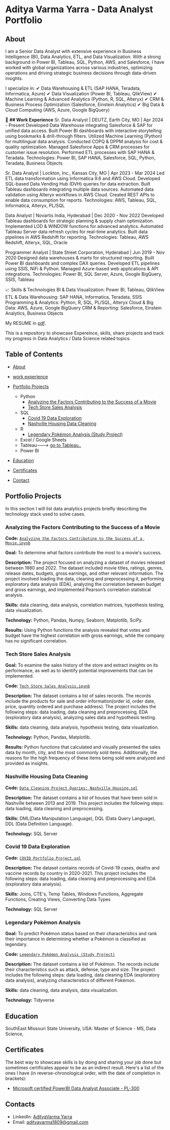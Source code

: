 # Aditya Varma Yarra - Data Analyst Portfolio
## About 
I am a Senior Data Analyst with extensive experience in Business Intelligence (BI), Data Analytics, ETL, and Data Visualization. With a strong background in Power BI, Tableau, SQL, Python, AWS, and Salesforce, I have worked with global organizations across various industries, optimizing operations and driving strategic business decisions through data-driven insights.

I specialize in:
✔ Data Warehousing & ETL (SAP HANA, Teradata, Informatica, Azure)
✔ Data Visualization (Power BI, Tableau, QlikView)
✔ Machine Learning & Advanced Analytics (Python, R, SQL, Alteryx)
✔ CRM & Business Process Optimization (Salesforce, Einstein Analytics)
✔ Big Data & Cloud Computing (AWS, Azure, Google BigQuery)

💼 **## Work Experience**
Sr. Data Analyst | DEUTZ, Earth City, MO | Apr 2024 - Present
Developed Data Warehouse integrating Salesforce & SAP for unified data access.
Built Power BI dashboards with interactive storytelling using bookmarks & drill-through filters.
Utilized Machine Learning (Python) for multilingual data analysis.
Conducted COPQ & DPPM analysis for cost & quality optimization.
Managed Salesforce Apps & CRM processes for customer issue resolution.
Performed ETL processes with SAP HANA & Teradata.
Technologies: Power BI, SAP HANA, Salesforce, SQL, Python, Teradata, Business Objects

Sr. Data Analyst | Lockton, Inc., Kansas City, MO | Apr 2023 - Mar 2024
Led ETL data transformation using Informatica 9.6 and AWS Cloud.
Developed SQL-based Data Vending Hub (DVH) queries for data extraction.
Built Tableau dashboards integrating multiple data sources.
Automated data validation using Alteryx workflows in AWS Cloud.
Created REST APIs to enable data consumption for reports.
Technologies: AWS, Tableau, SQL, Informatica, Alteryx, PL/SQL

Data Analyst | Novartis India, Hyderabad | Dec 2020 - Nov 2022
Developed Tableau dashboards for strategic planning & supply chain optimization.
Implemented LOD & WINDOW functions for advanced analytics.
Automated Tableau Server data refresh cycles for real-time analytics.
Built data pipelines in AWS Redshift for reporting.
Technologies: Tableau, AWS Redshift, Alteryx, SQL, Oracle

Programmer Analyst | State Street Corporation, Hyderabad | Jun 2019 - Nov 2020
Designed data warehouses & marts for structured reporting.
Built Power BI dashboards and complex DAX queries.
Developed ETL pipelines using SSIS, NiFi & Python.
Managed Azure-based web applications & API integrations.
Technologies: Power BI, SQL Server, Azure, Google BigQuery, SSIS, Tableau

📈 Skills & Technologies
BI & Data Visualization: Power BI, Tableau, QlikView
ETL & Data Warehousing: SAP HANA, Informatica, Teradata, SSIS
Programming & Analytics: Python, R, SQL, PL/SQL, Alteryx
Cloud & Big Data: AWS, Azure, Google BigQuery
CRM & Reporting: Salesforce, Einstein Analytics, Business Objects

My RESUME in [pdf](https://github.com/adityavarma1809/Data-Analyst-Portfolio/blob/main/Aditya%20varma%20Yarra-%20Data%20Analyst.pdf).

This is a repository to showcase Expereince, skills, share projects and track my progress in Data Analytics / Data Science related topics.

## Table of Contents
- [About](https://github.com/adityavarma1809/Data-Analyst-Portfolio/blob/main/README.md#about)
- [work experience](https://github.com/adityavarma1809/Data-Analyst-Portfolio/blob/main/README.md#work-experience)
- [Portfolio Projects](https://github.com/adityavarma1809/Data-Analyst-Portfolio/blob/main/README.md#portfolio-projects)
  - Python
    - [Analyzing the Factors Contributing to the Success of a Movie](https://github.com/adityavarma1809/Projects/blob/main/Analyzing%20the%20Factors%20Contributing%20to%20the%20Success%20of%20a%20Movie.ipynb)
    - [Tech Store Sales Analysis](https://github.com/adityavarma1809/Projects/blob/main/Tech%20Store%20Sales%20Analysis.ipynb)  
  - SQL
    - [Covid 19 Data Exploration](https://github.com/adityavarma1809/Projects/blob/main/COVID%20Portfolio%20Project.sql)
    - [Nashville Housing Data Cleaning](https://github.com/adityavarma1809/Projects/blob/main/Data%20Cleaning%20Project%20Queries_%20Nashville%20Housing.sql)
  - R
    - [Legendary Pokémon Analysis (Study Project)](https://github.com/adityavarma1809/Projects/blob/main/Legendary%20Pok%C3%A9mon%20Analysis.ipynb)
  - Excel / Google Sheets
  - Tableau---> [go to Tableau..](https://github.com/adityavarma1809/Projects/blob/main/Lego%20Analysis.ipynb)
  - Power BI
  


- [Education](https://github.com/adityavarma1809/Data-Analyst-Portfolio/blob/main/README.md#education)  
- [Certificates](https://github.com/adityavarma1809/Data-Analyst-Portfolio/blob/main/README.md#certificates)
- [Contact](https://github.com/adityavarma1809/Data-Analyst-Portfolio/blob/main/README.md#contacts)
## Portfolio Projects
In this section I will list data analytics projects briefly describing the technology stack used to solve cases.

### Analyzing the Factors Contributing to the Success of a Movie
**Code:** [`Analyzing the Factors Contributing to the Success of a Movie.ipynb`](https://github.com/adityavarma1809/Projects/blob/main/Analyzing%20the%20Factors%20Contributing%20to%20the%20Success%20of%20a%20Movie.ipynb)

**Goal:** To determine what factors contribute the most to a movie's success.

**Description:** The project focused on analyzing a dataset of movies released between 1980 and 2022. The dataset included movie titles, ratings, genres, release dates, budgets, gross earnings, and other relevant information. The project involved loading the data, cleaning and preprocessing it, performing exploratory data analysis (EDA), analyzing the correlation between budget and gross earnings, and implemented Pearson’s correlation statistical analysis.

**Skills:** data cleaning, data analysis, correlation matrices, hypothesis testing, data visualization.

**Technology:** Python, Pandas, Numpy, Seaborn, Matplotlib, SciPy.

**Results:** Using Python functions the analysis revealed that votes and budget have the highest correlation with gross earnings, while the company has no significant correlation.

### Tech Store Sales Analysis

**Goal:** To examine the sales history of the store and extract insights on its performance, as well as to identify potential improvements that can be implemented.

**Code:** [`Tech Store Sales Analysis.ipynb`](https://github.com/tiannaparris/PortfolioProjects/blob/main/Tech%20Store%20Sales%20Analysis.ipynb)

**Description:** The dataset contains a list of sales records.  The records include the products for sale and order information(order id, order date, price, quantity ordered and purchase address). The project includes the following steps: data loading, data cleaning and preprocessing, EDA (exploratory data analysis), analyzing sales data and hypothesis testing.

**Skills:** data cleaning, data analysis, hypothesis testing, data visualization.

**Technology:** Python, Pandas, Matplotlib.

**Results:** Python functions that calculated and visually presented the sales data by month, city, and the most commonly sold items. Additionally, the reasons for the high frequency of these items being sold were analyzed and provided as insights.



### Nashville Housing Data Cleaning
**Code:** [`Data Cleaning Project Queries: Nashville Housing.sql`](https://github.com/adityavarma1809/Projects/blob/main/Data%20Cleaning%20Project%20Queries_%20Nashville%20Housing.sql)

**Description:** The dataset contains a list of houses that have been sold in Nashville between 2013 and 2019. This project includes the following steps: data loading, data cleaning and preprocessing.


**Skills:** DML(Data Manipulation Language), DQL (Data Query Language), DDL (Data Definition Language).

**Technology:** SQL Server


### Covid 19 Data Exploration
**Code:** [`COVID Portfolio Project.sql`](https://github.com/adityavarma1809/Projects/blob/main/COVID%20Portfolio%20Project.sql)

**Description:** The dataset contains records of Covid-19 cases, deaths and vaccine records by country in 2020-2021. This project includes the following steps: data loading, data cleaning and preprocessing and EDA (exploratory data analysis).

**Skills:** Joins, CTE's, Temp Tables, Windows Functions, Aggregate Functions, Creating Views, Converting Data Types

**Technology:** SQL Server



### Legendary Pokémon Analysis

**Goal:** To predict Pokémon status based on their characteristics and rank their importance in determining whether a Pokémon is classified as legendary.

**Code:** [`Legendary Pokémon Analysis (Study Project)`](https://github.com/adityavarma1809/Projects/blob/main/Legendary%20Pok%C3%A9mon%20Analysis.ipynb)

**Description:** The dataset contains a list of  Pokémon.  The records include their characteristics such as attack, defense, type and size. The project includes the following steps: data loading, data cleaning EDA (exploratory data analysis), analyzing characteristics of different Pokémon.

**Skills:** data cleaning, data analysis, data visualization.

**Technology:** Tidyverse 



## Education
SouthEast Missouri State University, USA: 
Master of Science - MS, Data Science,


## Certificates
The best way to showcase skills is by doing and sharing your job done but sometimes certificates appear to be as an indirect result. Here's a list of the ones I have (in reverse-chronological order, with the date of completion in brackets):
- [Microsoft certified PowerBI Data Analyst Associate - PL-300](https://learn.microsoft.com/en-us/users/adityavarmayarra-6358/credentials/9334bd924655e18d) 

## Contacts
- LinkedIn: [AdityaVarma Yarra](https://www.linkedin.com/in/adityavarma1809/)
- Email: adityavarma1809@gmail.com
